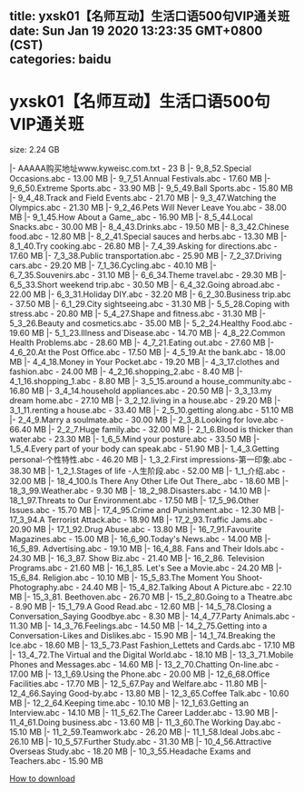 
title: yxsk01【名师互动】生活口语500句VIP通关班
date: Sun Jan 19 2020 13:23:35 GMT+0800 (CST)    
categories: baidu
---

# yxsk01【名师互动】生活口语500句VIP通关班
size: 2.24 GB
 
 
|- AAAAA购买地址www.kyweisc.com.txt - 23 B
|- 9_8_52.Special Occasions.abc - 13.00 MB
|- 9_7_51.Annual Festivals.abc - 17.60 MB
|- 9_6_50.Extreme Sports.abc - 33.90 MB
|- 9_5_49.Ball Sports.abc - 15.80 MB
|- 9_4_48.Track and Field Events.abc - 21.70 MB
|- 9_3_47.Watching the Olympics.abc - 21.30 MB
|- 9_2_46.Pets Will Never Leave You.abc - 38.00 MB
|- 9_1_45.How About a Game_.abc - 16.90 MB
|- 8_5_44.Local Snacks.abc - 30.00 MB
|- 8_4_43.Drinks.abc - 19.50 MB
|- 8_3_42.Chinese food.abc - 12.80 MB
|- 8_2_41.Special sauces and herbs.abc - 13.30 MB
|- 8_1_40.Try cooking.abc - 26.80 MB
|- 7_4_39.Asking for directions.abc - 17.60 MB
|- 7_3_38.Public transportation.abc - 25.90 MB
|- 7_2_37.Driving cars.abc - 29.20 MB
|- 7_1_36.Cycling.abc - 40.10 MB
|- 6_7_35.Souvenirs.abc - 31.10 MB
|- 6_6_34.Theme travel.abc - 29.30 MB
|- 6_5_33.Short weekend trip.abc - 30.50 MB
|- 6_4_32.Going abroad.abc - 22.00 MB
|- 6_3_31.Holiday DIY.abc - 32.20 MB
|- 6_2_30.Business trip.abc - 37.50 MB
|- 6_1_29.City sightseeing.abc - 31.30 MB
|- 5_5_28.Coping with stress.abc - 20.80 MB
|- 5_4_27.Shape and fitness.abc - 31.30 MB
|- 5_3_26.Beauty and cosmetics.abc - 35.00 MB
|- 5_2_24.Healthy Food.abc - 19.60 MB
|- 5_1_23.Illness and`Disease.abc - 14.70 MB
|- 4_8_22.Common Health Problems.abc - 28.60 MB
|- 4_7_21.Eating out.abc - 27.60 MB
|- 4_6_20.At the Post Office.abc - 17.50 MB
|- 4_5_19.At the bank.abc - 18.00 MB
|- 4_4_18.Money in Your Pocket.abc - 19.20 MB
|- 4_3_17.clothes and fashion.abc - 24.00 MB
|- 4_2_16.shopping_2.abc - 8.40 MB
|- 4_1_16.shopping_1.abc - 8.80 MB
|- 3_5_15.around a house_community.abc - 16.80 MB
|- 3_4_14.household appliances.abc - 20.50 MB
|- 3_3_13.my dream home.abc - 27.10 MB
|- 3_2_12.living in a house.abc - 29.20 MB
|- 3_1_11.renting a house.abc - 33.40 MB
|- 2_5_10.getting along.abc - 51.10 MB
|- 2_4_9.Marry a soulmate.abc - 30.00 MB
|- 2_3_8.Looking for love.abc - 66.40 MB
|- 2_2_7.Huge family.abc - 32.00 MB
|- 2_1_6.Blood is thicker than water.abc - 23.30 MB
|- 1_6_5.Mind your posture.abc - 33.50 MB
|- 1_5_4.Every part of your body can speak.abc - 51.90 MB
|- 1_4_3.Getting personal-个性特性.abc - 46.20 MB
|- 1_3_2.First impressions-第一印象.abc - 38.30 MB
|- 1_2_1.Stages of life -人生阶段.abc - 52.00 MB
|- 1_1_介绍.abc - 32.00 MB
|- 18_4_100.Is There Any Other Life Out There_.abc - 18.60 MB
|- 18_3_99.Weather.abc - 9.30 MB
|- 18_2_98.Disasters.abc - 14.10 MB
|- 18_1_97.Threats to Our Environment.abc - 17.50 MB
|- 17_5_96.Other Issues.abc - 15.70 MB
|- 17_4_95.Crime and Punishment.abc - 12.30 MB
|- 17_3_94.A Terrorist Attack.abc - 18.90 MB
|- 17_2_93.Traffic Jams.abc - 20.90 MB
|- 17_1_92.Drug Abuse.abc - 13.80 MB
|- 16_7_91.Favourite Magazines.abc - 15.00 MB
|- 16_6_90.Today's News.abc - 14.00 MB
|- 16_5_89. Advertising.abc - 19.10 MB
|- 16_4_88. Fans and Their Idols.abc - 24.30 MB
|- 16_3_87. Show Biz.abc - 21.40 MB
|- 16_2_86. Television Programs.abc - 21.60 MB
|- 16_1_85. Let's See a Movie.abc - 24.20 MB
|- 15_6_84. Religion.abc - 10.10 MB
|- 15_5_83.The Moment You Shoot-Photography.abc - 24.40 MB
|- 15_4_82.Talking About A Picture.abc - 22.10 MB
|- 15_3_81. Beethoven.abc - 26.70 MB
|- 15_2_80.Going to a Theatre.abc - 8.90 MB
|- 15_1_79.A Good Read.abc - 12.60 MB
|- 14_5_78.Closing a Conversation_Saying Goodbye.abc - 8.30 MB
|- 14_4_77.Party Animals.abc - 11.30 MB
|- 14_3_76.Feelings.abc - 14.50 MB
|- 14_2_75.Getting into a Conversation-Likes and Dislikes.abc - 15.90 MB
|- 14_1_74.Breaking the Ice.abc - 18.60 MB
|- 13_5_73.Past Fashion_Lettets and Cards.abc - 17.10 MB
|- 13_4_72.The Virtual and the Digital World.abc - 18.10 MB
|- 13_3_71.Mobile Phones and Messages.abc - 14.60 MB
|- 13_2_70.Chatting On-line.abc - 17.00 MB
|- 13_1_69.Using the Phone.abc - 20.00 MB
|- 12_6_68.Office Facilities.abc - 17.70 MB
|- 12_5_67.Pay and Welfare.abc - 11.80 MB
|- 12_4_66.Saying Good-by.abc - 13.80 MB
|- 12_3_65.Coffee Talk.abc - 10.60 MB
|- 12_2_64.Keeping time.abc - 10.10 MB
|- 12_1_63.Getting an Interview.abc - 14.10 MB
|- 11_5_62.The Career Ladder.abc - 13.90 MB
|- 11_4_61.Doing business.abc - 13.60 MB
|- 11_3_60.The Working Day.abc - 15.10 MB
|- 11_2_59.Teamwork.abc - 26.20 MB
|- 11_1_58.Ideal Jobs.abc - 26.10 MB
|- 10_5_57.Further Study.abc - 31.30 MB
|- 10_4_56.Attractive Overseas Study.abc - 18.20 MB
|- 10_3_55.Headache Exams and Teachers.abc - 15.90 MB

[How to download](https://bpcam.bemobtrk.com/go/2ceec3aa-1ca2-46d6-b9ff-aaa5c184517c?jno=367)